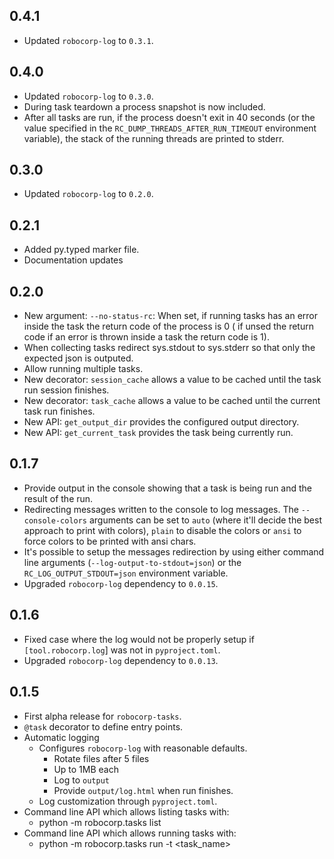 0.4.1
-----------------------------

- Updated `robocorp-log` to `0.3.1`.

0.4.0
-----------------------------

- Updated `robocorp-log` to `0.3.0`.
- During task teardown a process snapshot is now included.
- After all tasks are run, if the process doesn't exit in 40 seconds
  (or the value specified in the `RC_DUMP_THREADS_AFTER_RUN_TIMEOUT`
  environment variable), the stack of the running threads are printed 
  to stderr. 

0.3.0
-----------------------------

- Updated `robocorp-log` to `0.2.0`.


0.2.1
-----------------------------

- Added py.typed marker file.
- Documentation updates


0.2.0
-----------------------------

- New argument: `--no-status-rc`:
    When set, if running tasks has an error inside the task the return code of the process is 0 (
    if unsed the return code if an error is thrown inside a task the return code is 1).
- When collecting tasks redirect sys.stdout to sys.stderr so that only the expected json is outputed.
- Allow running multiple tasks.
- New decorator: `session_cache` allows a value to be cached until the task run session finishes.
- New decorator: `task_cache` allows a value to be cached until the current task run finishes.
- New API: `get_output_dir` provides the configured output directory.
- New API: `get_current_task` provides the task being currently run.

0.1.7
-----------------------------

- Provide output in the console showing that a task is being run and the result of the run.
- Redirecting messages written to the console to log messages.
    The `--console-colors` arguments can be set to `auto` (where it'll decide the best approach to print with colors), `plain` to disable the colors or `ansi` to force colors to be printed with ansi chars.
- It's possible to setup the messages redirection by using either command line arguments (`--log-output-to-stdout=json`) or the `RC_LOG_OUTPUT_STDOUT=json` environment variable.
- Upgraded `robocorp-log` dependency to `0.0.15`. 


0.1.6
-----------------------------

- Fixed case where the log would not be properly setup if `[tool.robocorp.log`] was not in `pyproject.toml`.
- Upgraded `robocorp-log` dependency to `0.0.13`. 

0.1.5
-----------------------------

- First alpha release for `robocorp-tasks`.
- `@task` decorator to define entry points.
- Automatic logging 
    - Configures `robocorp-log` with reasonable defaults.
        - Rotate files after 5 files
        - Up to 1MB each
        - Log to `output`
        - Provide `output/log.html` when run finishes.
    - Log customization through `pyproject.toml`.
- Command line API which allows listing tasks with:
    - python -m robocorp.tasks list <directory>
- Command line API which allows running tasks with:
    - python -m robocorp.tasks run <directory> -t <task_name>